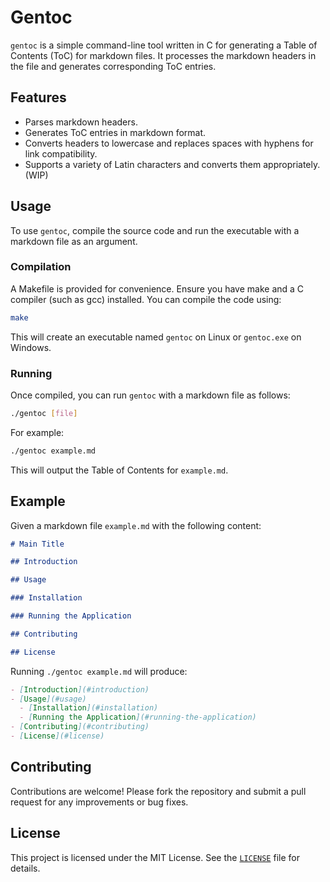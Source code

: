 # Gentoc

`gentoc` is a simple command-line tool written in C for generating a Table of Contents (ToC) for markdown files. It processes the markdown headers in the file and generates corresponding ToC entries.

## Features

- Parses markdown headers.
- Generates ToC entries in markdown format.
- Converts headers to lowercase and replaces spaces with hyphens for link compatibility.
- Supports a variety of Latin characters and converts them appropriately. (WIP)

## Usage

To use `gentoc`, compile the source code and run the executable with a markdown file as an argument.

### Compilation

A Makefile is provided for convenience. Ensure you have make and a C compiler (such as gcc) installed. You can compile the code using:

```sh
make
```

This will create an executable named `gentoc` on Linux or `gentoc.exe` on Windows.

### Running

Once compiled, you can run `gentoc` with a markdown file as follows:

```sh
./gentoc [file]
```

For example:

```sh
./gentoc example.md
```

This will output the Table of Contents for `example.md`.

## Example

Given a markdown file `example.md` with the following content:

```markdown
# Main Title

## Introduction

## Usage

### Installation

### Running the Application

## Contributing

## License
```

Running `./gentoc example.md` will produce:

```markdown
- [Introduction](#introduction)
- [Usage](#usage)
  - [Installation](#installation)
  - [Running the Application](#running-the-application)
- [Contributing](#contributing)
- [License](#license)
```

## Contributing

Contributions are welcome! Please fork the repository and submit a pull request for any improvements or bug fixes.

## License

This project is licensed under the MIT License. See the [`LICENSE`](LICENSE) file for details.
